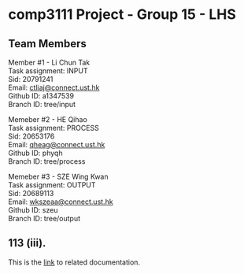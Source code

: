 # comp3111 Project - Group 15 - LHS

## Team Members

Member #1  - Li Chun Tak  
Task assignment: INPUT  
Sid: 20791241  
Email: ctliaj@connect.ust.hk  
Github ID: a1347539  
Branch ID: tree/input  

Memeber #2 - HE Qihao  
Task assignment: PROCESS  
Sid: 20653176  
Email: qheag@connect.ust.hk  
Github ID: phyqh  
Branch ID: tree/process  

Memeber #3 - SZE Wing Kwan  
Task assignment: OUTPUT    
Sid: 20689113  
Email: wkszeaa@connect.ust.hk  
Github ID: szeu  
Branch ID: tree/output  

## 113 (iii).
This is the [link](https://github.com/a1347539/comp3111-G15/blob/main/Activity1.pdf) to related documentation.
